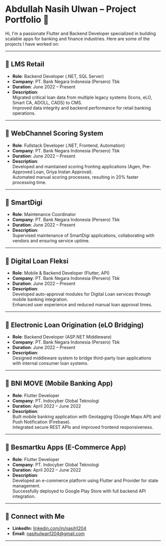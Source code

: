 # Abdullah Nasih Ulwan – Project Portfolio 🚀

Hi, I'm a passionate Flutter and Backend Developer specialized in building scalable apps for banking and finance industries. Here are some of the projects I have worked on:

---

## 📌 LMS Retail
- **Role**: Backend Developer (.NET, SQL Server)
- **Company**: PT. Bank Negara Indonesia (Persero) Tbk
- **Duration**: June 2022 – Present
- **Description**:  
  Migrated critical loan data from multiple legacy systems (Icons, eLO, Smart CA, ADOLL, CADS) to CMS.  
  Improved data integrity and backend performance for retail banking operations.

---

## 📌 WebChannel Scoring System
- **Role**: Fullstack Developer (.NET, Frontend, Automation)
- **Company**: PT. Bank Negara Indonesia (Persero) Tbk
- **Duration**: June 2022 – Present
- **Description**:  
  Developed and maintained scoring fronting applications (Agen, Pre-Approved Loan, Griya Instan Approval).  
  Automated manual scoring processes, resulting in 20% faster processing time.

---

## 📌 SmartDigi
- **Role**: Maintenance Coordinator
- **Company**: PT. Bank Negara Indonesia (Persero) Tbk
- **Duration**: June 2022 – Present
- **Description**:  
  Supervised maintenance of SmartDigi applications, collaborating with vendors and ensuring service uptime.

---

## 📌 Digital Loan Fleksi
- **Role**: Mobile & Backend Developer (Flutter, API)
- **Company**: PT. Bank Negara Indonesia (Persero) Tbk
- **Duration**: June 2022 – Present
- **Description**:  
  Developed auto-approval modules for Digital Loan services through mobile banking integration.  
  Enhanced user experience and reduced manual loan approval times.

---

## 📌 Electronic Loan Origination (eLO Bridging)
- **Role**: Backend Developer (ASP.NET Middleware)
- **Company**: PT. Bank Negara Indonesia (Persero) Tbk
- **Duration**: June 2022 – Present
- **Description**:  
  Designed middleware system to bridge third-party loan applications with internal consumer loan systems.

---

## 📌 BNI MOVE (Mobile Banking App)
- **Role**: Flutter Developer
- **Company**: PT. Indocyber Global Teknologi
- **Duration**: April 2022 – June 2022
- **Description**:  
  Built mobile banking application with Geotagging (Google Maps API) and Push Notification (Firebase).  
  Integrated secure REST APIs and improved frontend responsiveness.

---

## 📌 Besmartku Apps (E-Commerce App)
- **Role**: Flutter Developer
- **Company**: PT. Indocyber Global Teknologi
- **Duration**: April 2022 – June 2022
- **Description**:  
  Developed an e-commerce platform using Flutter and Provider for state management.  
  Successfully deployed to Google Play Store with full backend API integration.

---

## 🔗 Connect with Me
- **LinkedIn:** [linkedin.com/in/nasih1204](https://linkedin.com/in/nasih1204)
- **Email:** nasihulwan1204@gmail.com

---
